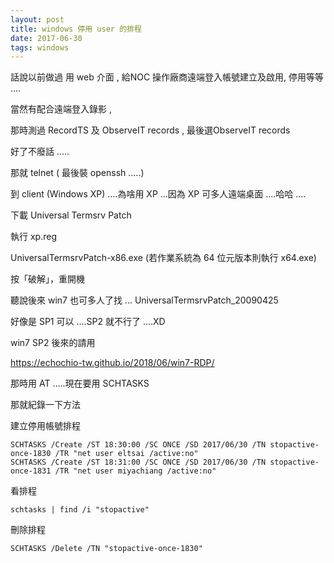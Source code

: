 ```yaml
---
layout: post
title: windows 停用 user 的排程
date: 2017-06-30
tags: windows
---
```


話說以前做過 用 web 介面 , 給NOC 操作廠商遠端登入帳號建立及啟用, 停用等等 ....

當然有配合遠端登入錄影 ,

那時測過 RecordTS 及 ObserveIT records , 最後選ObserveIT records 


好了不廢話 .....

那就 telnet  ( 最後裝 openssh .....)

到 client (Windows XP) ....為啥用 XP ...因為 XP 可多人遠端桌面 ....哈哈 ....


下載 Universal Termsrv Patch

執行 xp.reg

UniversalTermsrvPatch-x86.exe (若作業系統為 64 位元版本則執行 x64.exe)

按「破解」，重開機

聽說後來 win7 也可多人了找 ... UniversalTermsrvPatch_20090425

好像是 SP1 可以 ....SP2 就不行了 ....XD


win7 SP2 後來的請用 

https://echochio-tw.github.io/2018/06/win7-RDP/

那時用 AT .....現在要用 SCHTASKS

那就紀錄一下方法 

建立停用帳號排程
```
SCHTASKS /Create /ST 18:30:00 /SC ONCE /SD 2017/06/30 /TN stopactive-once-1830 /TR "net user eltsai /active:no"
SCHTASKS /Create /ST 18:31:00 /SC ONCE /SD 2017/06/30 /TN stopactive-once-1831 /TR "net user miyachiang /active:no"
```

看排程
```
schtasks | find /i "stopactive"
```

刪除排程
```
SCHTASKS /Delete /TN "stopactive-once-1830"
```
 
